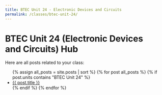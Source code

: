 ```yaml
---
title: BTEC Unit 24 - Electronic Devices and Circuits
permalink: /classes/btec-unit-24/
---
```


<h1>BTEC Unit 24 (Electronic Devices and Circuits) Hub</h1>
<p>Here are all posts related to your class:</p>

<ul>
  {% assign all_posts = site.posts | sort %}
  {% for post all_posts %}
    {% if post.units contains "BTEC Unit 24" %}
      <li><a href="{{'/engineering-hub' | append: post.url }}">{{ post.title }}</a></li>
    {% endif %}
  {% endfor %}
</ul>
